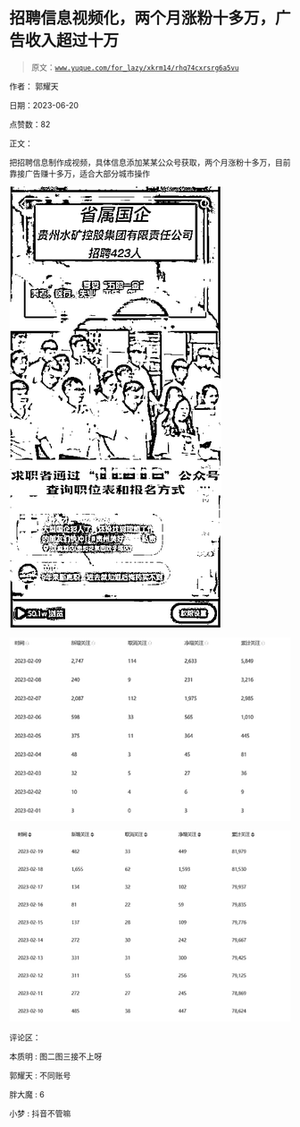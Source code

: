 # 招聘信息视频化，两个月涨粉十多万，广告收入超过十万

> 原文：[`www.yuque.com/for_lazy/xkrm14/rhq74cxrsrg6a5vu`](https://www.yuque.com/for_lazy/xkrm14/rhq74cxrsrg6a5vu)

作者： 郭耀天

日期：2023-06-20

点赞数：82

正文：

把招聘信息制作成视频，具体信息添加某某公众号获取，两个月涨粉十多万，目前靠接广告赚十多万，适合大部分城市操作

![](img/c102368d519ae61153511d5ae0a6a3e1.png)  

![](img/4c914e13e8f24e8ec1d9265f6e6a207f.png)

![](img/e555dfd4300ab2eeb7fb80aa26513e39.png)  

评论区：

本质明 : 图二图三接不上呀

郭耀天 : 不同账号

胖大魔 : 6

小梦 : 抖音不管嘛



